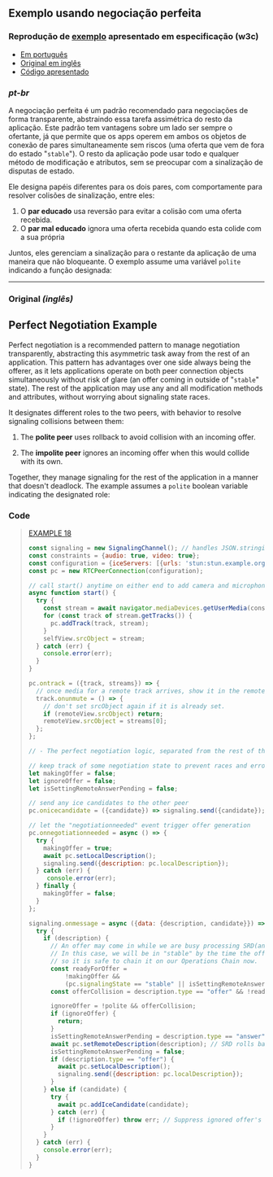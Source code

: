 ## Exemplo usando negociação perfeita

### Reprodução de [exemplo](https://www.w3.org/TR/webrtc/?fbclid=IwAR12z6ZC2IxvCNGfkEU8ADBZU9A6XWNSmT2GnbWvllxWoLjHUlljPK3Fnv8#perfect-negotiation-example) apresentado em especificação (w3c)

- [Em português](#pt-br)
- [Original em inglês](#original)
- [Código apresentado](#code)

### <a name="pt-br"></a> *pt-br*

A negociação perfeita  é um padrão recomendado para negociações de forma transparente, abstraindo essa tarefa assimétrica do resto da aplicação. Este padrão tem vantagens sobre um lado ser sempre o ofertante, já que permite que os apps operem em ambos os objetos de conexão de pares simultaneamente sem riscos (uma oferta que vem de fora do estado "`stable`"). O resto da aplicação pode usar todo e qualquer método de modificação e atributos, sem se preocupar com a sinalização de disputas de estado.

Ele designa papéis diferentes para os dois pares, com comportamente para resolver colisões de sinalização, entre eles:

1. O **par educado** usa reversão para evitar a colisão com uma oferta recebida.
1. O **par mal educado** ignora uma oferta recebida quando esta colide com a sua própria

Juntos, eles gerenciam a sinalização para o restante da aplicação de uma maneira que não bloqueante. O exemplo assume uma variável `polite` indicando a função designada:

---

### <a name="original"></a> Original *(inglês)*

## Perfect Negotiation Example

Perfect negotiation is a recommended pattern to manage negotiation transparently, abstracting this asymmetric task away from the rest of an application. This pattern has advantages over one side always being the offerer, as it lets applications operate on both peer connection objects simultaneously without risk of glare (an offer coming in outside of "`stable`" state). The rest of the application may use any and all modification methods and attributes, without worrying about signaling state races.

It designates different roles to the two peers, with behavior to resolve signaling collisions between them:

1. The **polite peer** uses rollback to avoid collision with an incoming offer.

1. The **impolite peer** ignores an incoming offer when this would collide with its own.

Together, they manage signaling for the rest of the application in a manner that doesn't deadlock. The example assumes a `polite` boolean variable indicating the designated role:

### <a name="code"></a> Code
>
> [EXAMPLE 18](https://www.w3.org/TR/webrtc/?fbclid=IwAR12z6ZC2IxvCNGfkEU8ADBZU9A6XWNSmT2GnbWvllxWoLjHUlljPK3Fnv8#example-18)
>
> ```js
> const signaling = new SignalingChannel(); // handles JSON.stringify/parse
> const constraints = {audio: true, video: true};
> const configuration = {iceServers: [{urls: 'stun:stun.example.org'}]};
> const pc = new RTCPeerConnection(configuration);
> 
> // call start() anytime on either end to add camera and microphone to connection
> async function start() {
>   try {
>     const stream = await navigator.mediaDevices.getUserMedia(constraints);
>     for (const track of stream.getTracks()) {
>       pc.addTrack(track, stream);
>     }
>     selfView.srcObject = stream;
>   } catch (err) {
>     console.error(err);
>   }
> }
> 
> pc.ontrack = ({track, streams}) => {
>   // once media for a remote track arrives, show it in the remote video element
>   track.onunmute = () => {
>     // don't set srcObject again if it is already set.
>     if (remoteView.srcObject) return;
>     remoteView.srcObject = streams[0];
>   };
> };
> 
> // - The perfect negotiation logic, separated from the rest of the application ---
> 
> // keep track of some negotiation state to prevent races and errors
> let makingOffer = false;
> let ignoreOffer = false;
> let isSettingRemoteAnswerPending = false;
> 
> // send any ice candidates to the other peer
> pc.onicecandidate = ({candidate}) => signaling.send({candidate});
> 
> // let the "negotiationneeded" event trigger offer generation
> pc.onnegotiationneeded = async () => {
>   try {
>     makingOffer = true;
>     await pc.setLocalDescription();
>     signaling.send({description: pc.localDescription});
>   } catch (err) {
>      console.error(err);
>   } finally {
>     makingOffer = false;
>   }
> };
> 
> signaling.onmessage = async ({data: {description, candidate}}) => {
>   try {
>     if (description) {
>       // An offer may come in while we are busy processing SRD(answer).
>       // In this case, we will be in "stable" by the time the offer is processed
>       // so it is safe to chain it on our Operations Chain now.
>       const readyForOffer =
>           !makingOffer &&
>           (pc.signalingState == "stable" || isSettingRemoteAnswerPending);
>       const offerCollision = description.type == "offer" && !readyForOffer;
> 
>       ignoreOffer = !polite && offerCollision;
>       if (ignoreOffer) {
>         return;
>       }
>       isSettingRemoteAnswerPending = description.type == "answer";
>       await pc.setRemoteDescription(description); // SRD rolls back as needed
>       isSettingRemoteAnswerPending = false;
>       if (description.type == "offer") {
>         await pc.setLocalDescription();
>         signaling.send({description: pc.localDescription});
>       }
>     } else if (candidate) {
>       try {
>         await pc.addIceCandidate(candidate);
>       } catch (err) {
>         if (!ignoreOffer) throw err; // Suppress ignored offer's candidates
>       }
>     }
>   } catch (err) {
>     console.error(err);
>   }
> }
> ```
>

